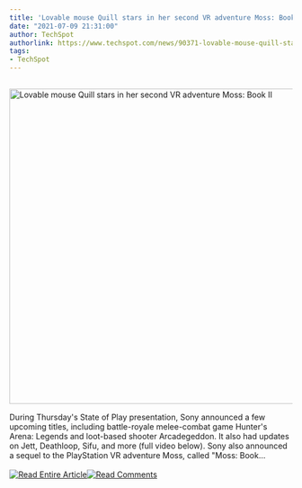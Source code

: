 ```yaml
---
title: 'Lovable mouse Quill stars in her second VR adventure Moss: Book II'
date: "2021-07-09 21:31:00"
author: TechSpot
authorlink: https://www.techspot.com/news/90371-lovable-mouse-quill-stars-second-vr-adventure-moss.html
tags:
- TechSpot
---
```

<a href="https://www.techspot.com/news/90371-lovable-mouse-quill-stars-second-vr-adventure-moss.html" target="_blank"><img src="https://static.techspot.com/images2/news/ts3_thumbs/2021/07/2021-07-09-ts3_thumbs-e72.jpg" width="800" height="560" style="padding: 15px 0" title="Lovable mouse Quill stars in her second VR adventure Moss: Book II" /></a><br />During Thursday's State of Play presentation, Sony announced a few upcoming titles, including battle-royale melee-combat game Hunter's Arena: Legends and loot-based shooter Arcadegeddon. It also had updates on Jett, Deathloop, Sifu, and more (full video below). Sony also announced a sequel to the PlayStation VR adventure Moss, called "Moss: Book...<br /><br /><a href="https://www.techspot.com/news/90371-lovable-mouse-quill-stars-second-vr-adventure-moss.html"><img src="https://static.techspot.com/images/rss/rss_buttons_01.png" border="0" alt="Read Entire Article" /></a><a href="https://www.techspot.com/news/90371-lovable-mouse-quill-stars-second-vr-adventure-moss.html#comments"><img src="https://static.techspot.com/images/rss/rss_buttons_02.png" border="0" alt="Read Comments" /></a><br /><br />